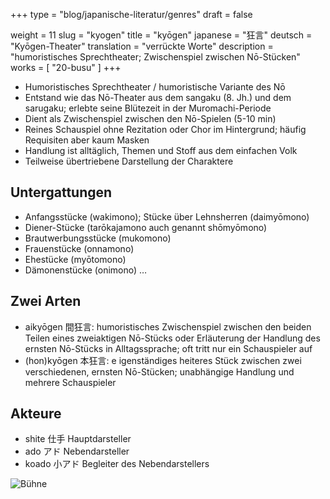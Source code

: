 +++
type = "blog/japanische-literatur/genres"
draft = false

weight = 11
slug = "kyogen"
title = "kyōgen"
japanese = "狂言"
deutsch = "Kyōgen-Theater"
translation = "verrückte Worte"
description = "humoristisches Sprechtheater; Zwischenspiel zwischen Nō-Stücken"
works = [
    "20-busu"
]
+++

- Humoristisches Sprechtheater / humoristische Variante des Nō
- Entstand wie das Nō-Theater aus dem sangaku (8. Jh.) und dem sarugaku; erlebte seine Blütezeit in der Muromachi-Periode
- Dient als Zwischenspiel zwischen den Nō-Spielen (5-10 min)
- Reines Schauspiel ohne Rezitation oder Chor im Hintergrund; häufig Requisiten aber kaum Masken
- Handlung ist alltäglich, Themen und Stoff aus dem einfachen Volk
- Teilweise übertriebene Darstellung der Charaktere

## Untergattungen

- Anfangsstücke (wakimono); Stücke über Lehnsherren (daimyōmono)
- Diener-Stücke (tarōkajamono auch genannt shōmyōmono)
- Brautwerbungsstücke (mukomono)
- Frauenstücke (onnamono)
- Ehestücke (myōtomono)
- Dämonenstücke (onimono) …

## Zwei Arten

- aikyōgen 間狂言:
  humoristisches Zwischenspiel zwischen den beiden Teilen eines zweiaktigen Nō-Stücks oder Erläuterung der Handlung des ernsten Nō-Stücks in Alltagssprache; oft tritt nur ein Schauspieler auf
- (hon)kyōgen 本狂言:
e  igenständiges heiteres Stück zwischen zwei verschiedenen, ernsten Nō-Stücken; unabhängige Handlung und mehrere Schauspieler

## Akteure

- shite 仕手 Hauptdarsteller
- ado アド Nebendarsteller
- koado 小アド Begleiter des Nebendarstellers

![Bühne](../img/no-stage.jpg)
